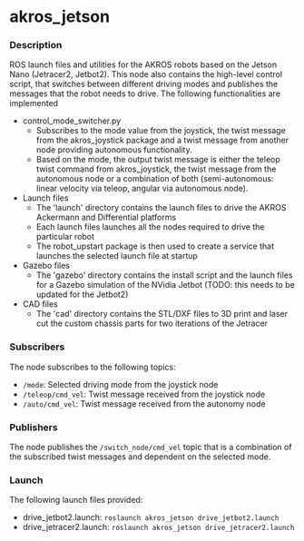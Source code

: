 # akros_jetson

### Description
ROS launch files and utilities for the AKROS robots based on the Jetson Nano (Jetracer2, Jetbot2). This node also contains the high-level control script, that switches between different driving modes and publishes the messages that the robot needs to drive. The following functionalities are implemented
* control_mode_switcher.py
  * Subscribes to the mode value from the joystick, the twist message from the akros_joystick package and a twist message from another node providing autonomous functionality. 
  * Based on the mode, the output twist message is either the teleop twist command from akros_joystick, the twist message from the autonomous node or a combination of both (semi-autonomous: linear velocity via teleop, angular via autonomous node). 
* Launch files
  * The 'launch' directory contains the launch files to drive the AKROS Ackermann and Differential platforms
  * Each launch files launches all the nodes required to drive the particular robot
  * The robot_upstart package is then used to create a service that launches the selected launch file at startup
* Gazebo files
  * The 'gazebo' directory contains the install script and the launch files for a Gazebo simulation of the NVidia Jetbot (TODO: this needs to be updated for the Jetbot2)
* CAD files
  * The 'cad' directory contains the STL/DXF files to 3D print and laser cut the custom chassis parts for two iterations of the Jetracer

### Subscribers
The node subscribes to the following topics:
* `/mode`: Selected driving mode from the joystick node
* `/teleop/cmd_vel`: Twist message received from the joystick node
* `/auto/cmd_vel`: Twist message received from the autonomy node 

### Publishers
The node publishes the `/switch_node/cmd_vel` topic that is a combination of the subscribed twist messages and dependent on the selected mode.

### Launch
The following launch files provided:
* drive_jetbot2.launch: `roslaunch akros_jetson drive_jetbot2.launch`
* drive_jetracer2.launch: `roslaunch akros_jetson drive_jetracer2.launch`


